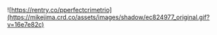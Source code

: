![https://rentry.co/pperfectcrimetrio](https://mikejima.crd.co/assets/images/shadow/ec824977_original.gif?v=16e7e82c)

